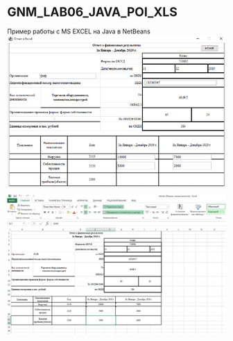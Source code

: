 # GNM_LAB06_JAVA_POI_XLS
Пример работы с MS EXCEL на Java в NetBeans 
![srcreenshot](screenshot1.png)

![srcreenshot](screenshot2.png)
